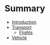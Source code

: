 # Summary

* [Introduction](README.md)
* [Transport](transport/README.md)
	* [Flights](transport/flights.md)
* [Vehicle](vehicle.md)
